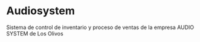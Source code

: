 # Audiosystem
Sistema de control de inventario y proceso de ventas de la empresa AUDIO SYSTEM de Los Olivos
